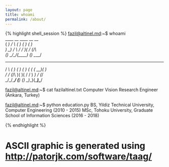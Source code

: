 ```yaml
---
layout: page
title: whoami
permalink: /about/
---
```


{% highlight shell_session %} fazil@altinel.md:~$ whoami      
       ____   __   ____   __   __         
      (  __) / _\ (__  ) (  ) (  )        
       ) _) /    \ / _/   )(  / (_/\      
      (__)  \_/\_/(____) (__) \____/      
  __   __    ____   __   __ _  ____  __   
 / _\ (  )  (_  _) (  ) (  ( \(  __)(  )  
/    \/ (_/\  )(    )(  /    / ) _) / (_/\
\_/\_/\____/ (__)  (__) \_)__)(____)\____/

fazil@altinel.md:~$ cat fazilaltinel.txt
Computer Vision Research Engineer
(Ankara, Turkey)

fazil@altinel.md:~$ python education.py
BS, Yildiz Technical University, Computer Engineering (2010 - 2015)
MSc, Tohoku University, Graduate School of Information Sciences (2016 - 2018)

{% endhighlight %}

# ASCII graphic is generated using http://patorjk.com/software/taag/
